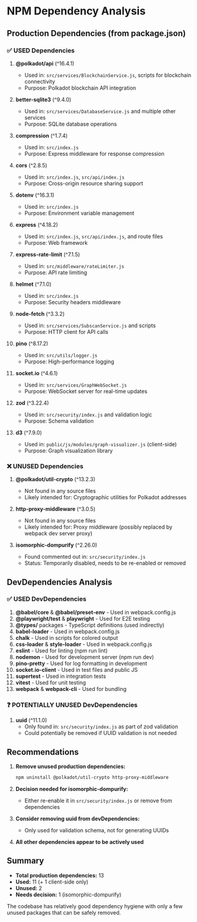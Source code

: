 # NPM Dependency Analysis

## Production Dependencies (from package.json)

### ✅ USED Dependencies

1. **@polkadot/api** (^16.4.1)
   - Used in: `src/services/BlockchainService.js`, scripts for blockchain connectivity
   - Purpose: Polkadot blockchain API integration

2. **better-sqlite3** (^9.4.0)
   - Used in: `src/services/DatabaseService.js` and multiple other services
   - Purpose: SQLite database operations

3. **compression** (^1.7.4)
   - Used in: `src/index.js`
   - Purpose: Express middleware for response compression

4. **cors** (^2.8.5)
   - Used in: `src/index.js`, `src/api/index.js`
   - Purpose: Cross-origin resource sharing support

5. **dotenv** (^16.3.1)
   - Used in: `src/index.js`
   - Purpose: Environment variable management

6. **express** (^4.18.2)
   - Used in: `src/index.js`, `src/api/index.js`, and route files
   - Purpose: Web framework

7. **express-rate-limit** (^7.1.5)
   - Used in: `src/middleware/rateLimiter.js`
   - Purpose: API rate limiting

8. **helmet** (^7.1.0)
   - Used in: `src/index.js`
   - Purpose: Security headers middleware

9. **node-fetch** (^3.3.2)
   - Used in: `src/services/SubscanService.js` and scripts
   - Purpose: HTTP client for API calls

10. **pino** (^8.17.2)
    - Used in: `src/utils/logger.js`
    - Purpose: High-performance logging

11. **socket.io** (^4.6.1)
    - Used in: `src/services/GraphWebSocket.js`
    - Purpose: WebSocket server for real-time updates

12. **zod** (^3.22.4)
    - Used in: `src/security/index.js` and validation logic
    - Purpose: Schema validation

13. **d3** (^7.9.0)
    - Used in: `public/js/modules/graph-visualizer.js` (client-side)
    - Purpose: Graph visualization library

### ❌ UNUSED Dependencies

1. **@polkadot/util-crypto** (^13.2.3)
   - Not found in any source files
   - Likely intended for: Cryptographic utilities for Polkadot addresses

2. **http-proxy-middleware** (^3.0.5)
   - Not found in any source files
   - Likely intended for: Proxy middleware (possibly replaced by webpack dev server proxy)

3. **isomorphic-dompurify** (^2.26.0)
   - Found commented out in: `src/security/index.js`
   - Status: Temporarily disabled, needs to be re-enabled or removed

## DevDependencies Analysis

### ✅ USED DevDependencies

1. **@babel/core** & **@babel/preset-env** - Used in webpack.config.js
2. **@playwright/test** & **playwright** - Used for E2E testing
3. **@types/** packages - TypeScript definitions (used indirectly)
4. **babel-loader** - Used in webpack.config.js
5. **chalk** - Used in scripts for colored output
6. **css-loader** & **style-loader** - Used in webpack.config.js
7. **eslint** - Used for linting (npm run lint)
8. **nodemon** - Used for development server (npm run dev)
9. **pino-pretty** - Used for log formatting in development
10. **socket.io-client** - Used in test files and public JS
11. **supertest** - Used in integration tests
12. **vitest** - Used for unit testing
13. **webpack** & **webpack-cli** - Used for bundling

### ❓ POTENTIALLY UNUSED DevDependencies

1. **uuid** (^11.1.0)
   - Only found in: `src/security/index.js` as part of zod validation
   - Could potentially be removed if UUID validation is not needed

## Recommendations

1. **Remove unused production dependencies:**
   ```bash
   npm uninstall @polkadot/util-crypto http-proxy-middleware
   ```

2. **Decision needed for isomorphic-dompurify:**
   - Either re-enable it in `src/security/index.js` or remove from dependencies

3. **Consider removing uuid from devDependencies:**
   - Only used for validation schema, not for generating UUIDs

4. **All other dependencies appear to be actively used**

## Summary

- **Total production dependencies:** 13
- **Used:** 11 (+ 1 client-side only)
- **Unused:** 2
- **Needs decision:** 1 (isomorphic-dompurify)

The codebase has relatively good dependency hygiene with only a few unused packages that can be safely removed.